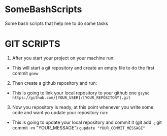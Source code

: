 # SomeBashScripts
Some bash scripts that help me to do some tasks

# GIT SCRIPTS

1. After you start your project on your machine run:
* This will start a git repository and create an empty file to do the first commit
```gnew```

2. Then create a github repository and run:
* This is going to link your local repository to your github one
```gsync https://github.com/[YOUR_USER]/[YOUR_REPOSITORY].git```

3. Now you repository is ready, at this point whenever you write some code and want yo update your repository run:
* This is going to update your local repository and commit it (git add .; git commit -m "YOUR_MESSAGE")
```gupdate "YOUR_COMMIT_MESSAGE"```
